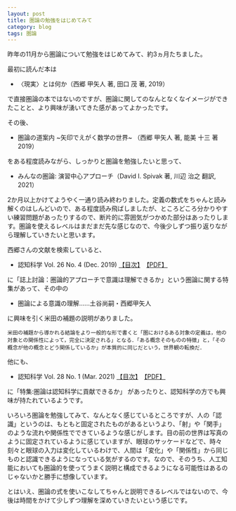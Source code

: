 ```yaml
---
layout: post
title: 圏論の勉強をはじめてみて
category: blog
tags: 圏論
---
```


昨年の11月から圏論について勉強をはじめてみて、約3ヵ月たちました。

最初に読んだ本は

* 〈現実〉とは何か（西郷 甲矢人 著, 田口 茂 著, 2019）

で直接圏論の本ではないのですが、圏論に関してのなんとなくなイメージができたことと、より興味が湧いてきた感があってよかったです。

その後、

* 圏論の道案内 ~矢印でえがく数学の世界~ （西郷 甲矢人 著, 能美 十三 著 2019）

をある程度読みながら、しっかりと圏論を勉強したいと思って、

* みんなの圏論: 演習中心アプローチ（David I. Spivak 著, 川辺 治之 翻訳, 2021）

2か月以上かけてようやく一通り読み終わりました。定義の数式をちゃんと読み解くのはしんどいので、ある程度読み飛ばしましたが、ところどころ分かりやすい練習問題があったりするので、断片的に雰囲気がつかめた部分はあったりします。圏論を使えるレベルはまだまだ先な感じなので、今後少しずつ振り返りながら理解していきたいと思います。


西郷さんの文献を検索していると、

* 認知科学 Vol. 26 No. 4 (Dec. 2019) [【目次】](https://www.jcss.gr.jp/publishing/journals/journal_backnumber/entry-361.html)　[【PDF】](https://www.jstage.jst.go.jp/browse/jcss/26/4/_contents/-char/ja)

 に「誌上討論：圏論的アプローチで意識は理解できるか」という圏論に関する特集があって、その中の

* 圏論による意識の理解……土谷尚嗣・西郷甲矢人　

に興味を引く米田の補題の説明がありました。

```
米田の補題から導かれる結論をより一般的な形で書くと「圏におけるある対象の定義は，他の対象との関係性によって，完全に決定される」となる．「ある概念そのものの特徴」と，「その概念が他の概念とどう関係しているか」が本質的に同じだという，世界観の転換だ．
```

他にも、

* 認知科学 Vol. 28 No. 1 (Mar. 2021) [【目次】](https://www.jcss.gr.jp/publishing/journals/journal_backnumber/entry-388.html)　[【PDF】](https://www.jstage.jst.go.jp/browse/jcss/28/1/_contents/-char/ja) 

に「特集:圏論は認知科学に貢献できるか」
があったりと、認知科学の方でも興味が持たれているようです。

いろいろ圏論を勉強してみて、なんとなく感じているところですが、人の「認識」というのは、もともと固定されたものがあるというより、「射」や「関手」のような流れや関係性でできているような感じがします。目の前の世界は写真のように固定されているように感じていますが、眼球のサッケードなどで、時々刻々と眼球の入力は変化しているわけで、人間は「変化」や「関係性」から同じものと認識できるようになっている気がするのです。なので、そのうち、人工知能においても圏論的を使ってうまく説明と構成できるようになる可能性はあるのじゃないかと勝手に想像しています。

とはいえ、圏論の式を使いこなしてちゃんと説明できるレベルではないので、今後は時間をかけて少しずつ理解を深めていきたいという感じです。


<br>



















